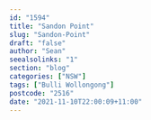 ```yaml
---
id: "1594"
title: "Sandon Point"
slug: "Sandon-Point"
draft: "false"
author: "Sean"
seealsolinks: "1"
section: "blog"
categories: ["NSW"]
tags: ["Bulli Wollongong"]
postcode: "2516"
date: "2021-11-10T22:00:09+11:00"
---
```

